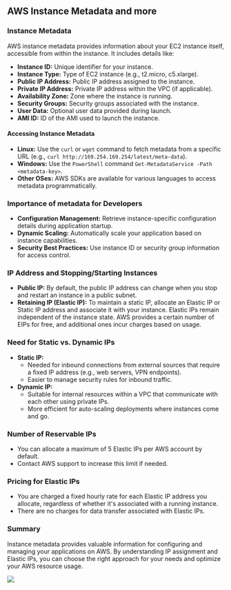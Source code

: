 ## AWS Instance Metadata and more

### Instance Metadata
AWS instance metadata provides information about your EC2 instance itself, accessible from within the instance. It includes details like:
* **Instance ID:** Unique identifier for your instance.
* **Instance Type:** Type of EC2 instance (e.g., t2.micro, c5.xlarge).
* **Public IP Address:** Public IP address assigned to the instance.
* **Private IP Address:** Private IP address within the VPC (if applicable).
* **Availability Zone:** Zone where the instance is running.
* **Security Groups:** Security groups associated with the instance.
* **User Data:** Optional user data provided during launch.
* **AMI ID:** ID of the AMI used to launch the instance.

#### Accessing Instance Metadata
* **Linux:** Use the `curl` or `wget` command to fetch metadata from a specific URL (e.g., `curl http://169.254.169.254/latest/meta-data`).
* **Windows:** Use the `PowerShell` command `Get-MetadataService -Path <metadata-key>`.
* **Other OSes:** AWS SDKs are available for various languages to access metadata programmatically.

### Importance of metadata for Developers
* **Configuration Management:** Retrieve instance-specific configuration details during application startup.
* **Dynamic Scaling:** Automatically scale your application based on instance capabilities.
* **Security Best Practices:** Use instance ID or security group information for access control.


### IP Address and Stopping/Starting Instances
* **Public IP:** By default, the public IP address can change when you stop and restart an instance in a public subnet.
* **Retaining IP (Elastic IP):** To maintain a static IP, allocate an Elastic IP or Static IP address and associate it with your instance. Elastic IPs remain independent of the instance state. AWS provides a certain number of EIPs for free, and additional ones incur charges based on usage.


### Need for Static vs. Dynamic IPs
* **Static IP:**
    * Needed for inbound connections from external sources that require a fixed IP address (e.g., web servers, VPN endpoints).
    * Easier to manage security rules for inbound traffic.
* **Dynamic IP:**
    * Suitable for internal resources within a VPC that communicate with each other using private IPs.
    * More efficient for auto-scaling deployments where instances come and go.

### Number of Reservable IPs
* You can allocate a maximum of 5 Elastic IPs per AWS account by default.
* Contact AWS support to increase this limit if needed.

### Pricing for Elastic IPs
* You are charged a fixed hourly rate for each Elastic IP address you allocate, regardless of whether it's associated with a running instance.
* There are no charges for data transfer associated with Elastic IPs.

### Summary
Instance metadata provides valuable information for configuring and managing your applications on AWS. By understanding IP assignment and Elastic IPs, you can choose the right approach for your needs and optimize your AWS resource usage.

![](https://i.imgur.com/qzSV27d_d.webp?maxwidth=760&fidelity=grand)
